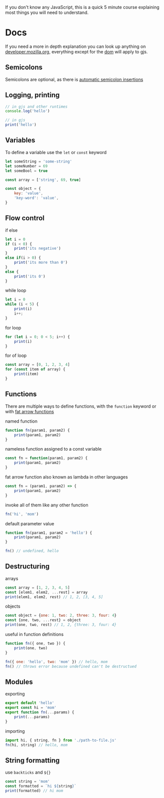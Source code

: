 If you don't know any JavaScript, this is a quick 5 minute course explaining most things you will need to understand.
# Docs
If you need a more in depth explanation you can look up anything on [developer.mozilla.org](https://developer.mozilla.org/en-US/), everything except for the [dom](https://developer.mozilla.org/en-US/docs/Web/API/Document_Object_Model) will apply to gjs.

## Semicolons
Semicolons are optional, as there is [automatic semicolon insertions](https://developer.mozilla.org/en-US/docs/Web/JavaScript/Reference/Lexical_grammar#automatic_semicolon_insertion)

## Logging, printing
```js
// in gjs and other runtimes
console.log('hello')

// in gjs
print('hello')
```

## Variables
To define a variable use the `let` or `const` keyword
```js
let someString = 'some-string'
let someNumber = 69
let someBool = true

const array = ['string', 69, true]

const object = {
    key: 'value',
    'key-word': 'value',
}
```

## Flow control
if else
```js
let i = 0
if (i < 0) {
    print('its negative')
}
else if(i > 0) {
    print('its more than 0')
}
else {
    print('its 0')
}
```

while loop
```js
let i = 0
while (i < 5) {
    print(i)
    i++;
}
```

for loop
```js
for (let i = 0; 0 < 5; i++) {
    print(i)
}
```

for of loop
```js
const array = [0, 1, 2, 3, 4]
for (const item of array) {
    print(item)
}
```

## Functions
There are multiple ways to define functions, with the `function` keyword or with [fat arrow functions](https://developer.mozilla.org/en-US/docs/Web/JavaScript/Reference/Functions/Arrow_functions)


named function
```js
function fn(param1, param2) {
    print(param1, param2)
}
```

nameless function assigned to a const variable
```js
const fn = function(param1, param2) {
    print(param1, param2)
}
```

fat arrow function also known as lambda in other languages
```js
const fn = (param1, param2) => {
    print(param1, param2)
}
```

invoke all of them like any other function
```js
fn('hi', 'mom')
```

default parameter value
```js
function fn(param1, param2 = 'hello') {
    print(param1, param2)
}

fn() // undefined, hello
```

## Destructuring
arrays
```js
const array = [1, 2, 3, 4, 5]
const [elem1, elem2, ...rest] = array
print(elem1, elem2, rest) // 1, 2, [3, 4, 5]
```

objects
```js
const object = {one: 1, two: 2, three: 3, four: 4}
const {one, two, ...rest} = object
print(one, two, rest) // 1, 2, {three: 3, four: 4}
```

useful in function definitions
```js
function fn({ one, two }) {
    print(one, two)
}

fn({ one: 'hello', two: 'mom' }) // hello, mom
fn() // throws error because undefined can't be destructued
```
## Modules
exporting
```js
export default 'hello'
export const hi = 'mom'
export function fn(...params) {
    print(...params)
}
```

importing 
```js
import hi, { string, fn } from './path-to-file.js'
fn(hi, string) // hello, mom
```

## String formatting
use `backticks` and `${}`
```js
const string = 'mom'
const formatted = `hi ${string}`
print(formatted) // hi mom
```